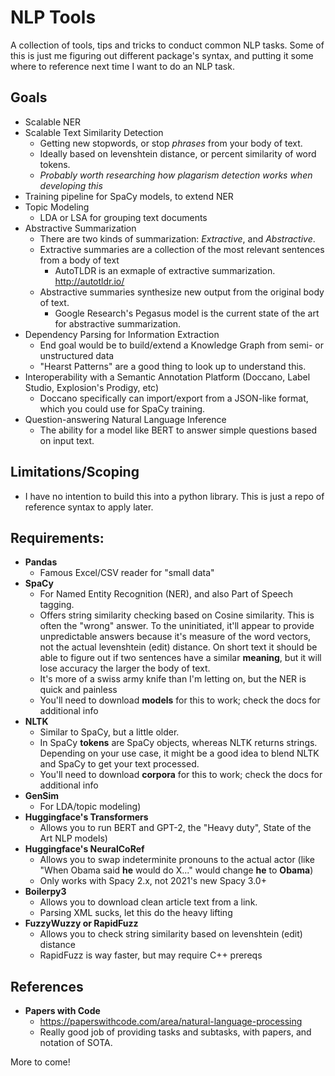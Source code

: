# NLP Tools

A collection of tools, tips and tricks to conduct common NLP tasks. Some of this is just me figuring out different package's syntax, and putting it some where to reference next time I want to do an NLP task.

## Goals
- Scalable NER
- Scalable Text Similarity Detection
    - Getting new stopwords, or stop *phrases* from your body of text.
    - Ideally based on levenshtein distance, or percent similarity of word tokens.
    - *Probably worth researching how plagarism detection works when developing this*
- Training pipeline for SpaCy models, to extend NER
- Topic Modeling
    - LDA or LSA for grouping text documents
- Abstractive Summarization
    - There are two kinds of summarization: *Extractive*, and *Abstractive*. 
    - Extractive summaries are a collection of the most relevant sentences from a body of text
        - AutoTLDR is an exmaple of extractive summarization. http://autotldr.io/ 
    - Abstractive summaries synthesize new output from the original body of text.
        - Google Research's Pegasus model is the current state of the art for abstractive summarization. 
- Dependency Parsing for Information Extraction
    - End goal would be to build/extend a Knowledge Graph from semi- or unstructured data
    - "Hearst Patterns" are a good thing to look up to understand this.
- Interoperability with a Semantic Annotation Platform (Doccano, Label Studio, Explosion's Prodigy, etc)
    - Doccano specifically can import/export from a JSON-like format, which you could use for SpaCy training.
- Question-answering Natural Language Inference
    - The ability for a model like BERT to answer simple questions based on input text.

## Limitations/Scoping
- I have no intention to build this into a python library. This is just a repo of reference syntax to apply later.

## Requirements:
- **Pandas**
    - Famous Excel/CSV reader for "small data"
- **SpaCy**
    - For Named Entity Recognition (NER), and also Part of Speech tagging. 
    - Offers string similarity checking based on Cosine similarity. This is often the "wrong" answer. To the uninitiated, it'll appear to provide unpredictable answers because it's measure of the word vectors, not the actual levenshtein (edit) distance. On short text it should be able to figure out if two sentences have a similar **meaning**, but it will lose accuracy the larger the body of text. 
    - It's more of a swiss army knife than I'm letting on, but the NER is quick and painless
    - You'll need to download **models** for this to work; check the docs for additional info
- **NLTK**
    - Similar to SpaCy, but a little older. 
    - In SpaCy **tokens** are SpaCy objects, whereas NLTK returns strings. Depending on your use case, it might be a good idea to blend NLTK and SpaCy to get your text processed.
    - You'll need to download **corpora** for this to work; check the docs for additional info
- **GenSim** 
    - For LDA/topic modeling)
- **Huggingface's Transformers** 
    - Allows you to run BERT and GPT-2, the "Heavy duty", State of the Art NLP models)
- **Huggingface's NeuralCoRef** 
    - Allows you to swap indeterminite pronouns to the actual actor (like "When Obama said **he** would do X..." would change **he** to **Obama**)
    - Only works with Spacy 2.x, not 2021's new Spacy 3.0+
- **Boilerpy3**
    - Allows you to download clean article text from a link.
    - Parsing XML sucks, let this do the heavy lifting
- **FuzzyWuzzy or RapidFuzz**
    - Allows you to check string similarity based on levenshtein (edit) distance
    - RapidFuzz is way faster, but may require C++ prereqs

## References

- **Papers with Code**
    - https://paperswithcode.com/area/natural-language-processing
    - Really good job of providing tasks and subtasks, with papers, and notation of SOTA.



More to come!
